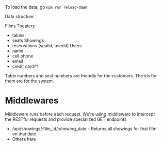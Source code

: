 To load the data, go `npm run reload-daam`


Data structure

Films
Theaters
- tables
- seats
Showings
- reservations (seatId, userId)
Users
- name
- cell phone
- email
- credit card??

Table numbers and seat numbers are friendly for the customers. The ids for them are for the system.

# Middlewares
Middleware runs before each request. We're using middleware to intercept the RESTful requests and provide specialized GET endpoints
- /api/showings/:film_id/:showing_date - Returns all showings for that film on that date
- Others here
